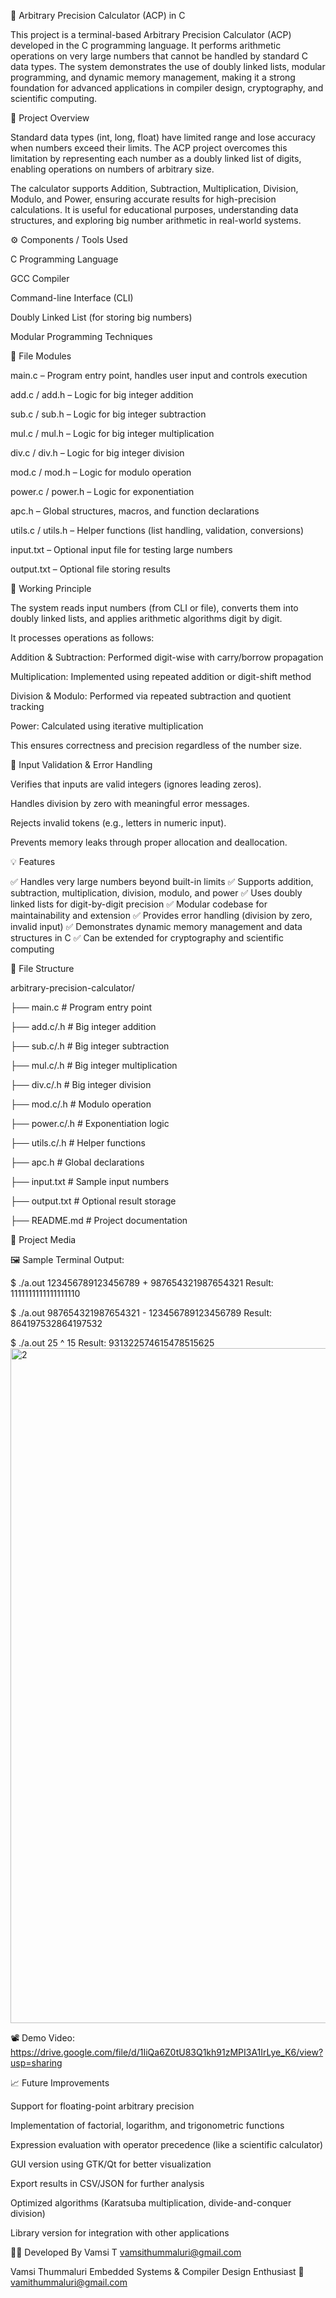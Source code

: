 🎯 Arbitrary Precision Calculator (ACP) in C

This project is a terminal-based Arbitrary Precision Calculator (ACP) developed in the C programming language. It performs arithmetic operations on very large numbers that cannot be handled by standard C data types. The system demonstrates the use of doubly linked lists, modular programming, and dynamic memory management, making it a strong foundation for advanced applications in compiler design, cryptography, and scientific computing.

📌 Project Overview

Standard data types (int, long, float) have limited range and lose accuracy when numbers exceed their limits. The ACP project overcomes this limitation by representing each number as a doubly linked list of digits, enabling operations on numbers of arbitrary size.

The calculator supports Addition, Subtraction, Multiplication, Division, Modulo, and Power, ensuring accurate results for high-precision calculations. It is useful for educational purposes, understanding data structures, and exploring big number arithmetic in real-world systems.

⚙️ Components / Tools Used

C Programming Language

GCC Compiler

Command-line Interface (CLI)

Doubly Linked List (for storing big numbers)

Modular Programming Techniques

📁 File Modules

main.c – Program entry point, handles user input and controls execution

add.c / add.h – Logic for big integer addition

sub.c / sub.h – Logic for big integer subtraction

mul.c / mul.h – Logic for big integer multiplication

div.c / div.h – Logic for big integer division

mod.c / mod.h – Logic for modulo operation

power.c / power.h – Logic for exponentiation

apc.h – Global structures, macros, and function declarations

utils.c / utils.h – Helper functions (list handling, validation, conversions)

input.txt – Optional input file for testing large numbers

output.txt – Optional file storing results

🧠 Working Principle

The system reads input numbers (from CLI or file), converts them into doubly linked lists, and applies arithmetic algorithms digit by digit.

It processes operations as follows:

Addition & Subtraction: Performed digit-wise with carry/borrow propagation

Multiplication: Implemented using repeated addition or digit-shift method

Division & Modulo: Performed via repeated subtraction and quotient tracking

Power: Calculated using iterative multiplication

This ensures correctness and precision regardless of the number size.

🔐 Input Validation & Error Handling

Verifies that inputs are valid integers (ignores leading zeros).

Handles division by zero with meaningful error messages.

Rejects invalid tokens (e.g., letters in numeric input).

Prevents memory leaks through proper allocation and deallocation.

💡 Features

✅ Handles very large numbers beyond built-in limits
✅ Supports addition, subtraction, multiplication, division, modulo, and power
✅ Uses doubly linked lists for digit-by-digit precision
✅ Modular codebase for maintainability and extension
✅ Provides error handling (division by zero, invalid input)
✅ Demonstrates dynamic memory management and data structures in C
✅ Can be extended for cryptography and scientific computing

📂 File Structure

arbitrary-precision-calculator/

├── main.c          # Program entry point

├── add.c/.h        # Big integer addition

├── sub.c/.h        # Big integer subtraction

├── mul.c/.h        # Big integer multiplication

├── div.c/.h        # Big integer division

├── mod.c/.h        # Modulo operation

├── power.c/.h      # Exponentiation logic

├── utils.c/.h      # Helper functions

├── apc.h           # Global declarations

├── input.txt       # Sample input numbers

├── output.txt      # Optional result storage

├── README.md       # Project documentation

📸 Project Media

🖼️ Sample Terminal Output:

$ ./a.out 123456789123456789 + 987654321987654321
Result: 1111111111111111110

$ ./a.out 987654321987654321 - 123456789123456789
Result: 864197532864197532

$ ./a.out 25 ^ 15
Result: 931322574615478515625
<img width="1920" height="1080" alt="2" src="https://github.com/user-attachments/assets/f20a6585-7199-4c34-b329-13aa7f2e85be" />


📽️ Demo Video: https://drive.google.com/file/d/1IiQa6Z0tU83Q1kh91zMPI3A1IrLye_K6/view?usp=sharing

📈 Future Improvements

Support for floating-point arbitrary precision

Implementation of factorial, logarithm, and trigonometric functions

Expression evaluation with operator precedence (like a scientific calculator)

GUI version using GTK/Qt for better visualization

Export results in CSV/JSON for further analysis

Optimized algorithms (Karatsuba multiplication, divide-and-conquer division)

Library version for integration with other applications

👨‍💻 Developed By
Vamsi T
vamsithummaluri@gmail.com

Vamsi Thummaluri
Embedded Systems & Compiler Design Enthusiast
📧 vamithummaluri@gmail.com
